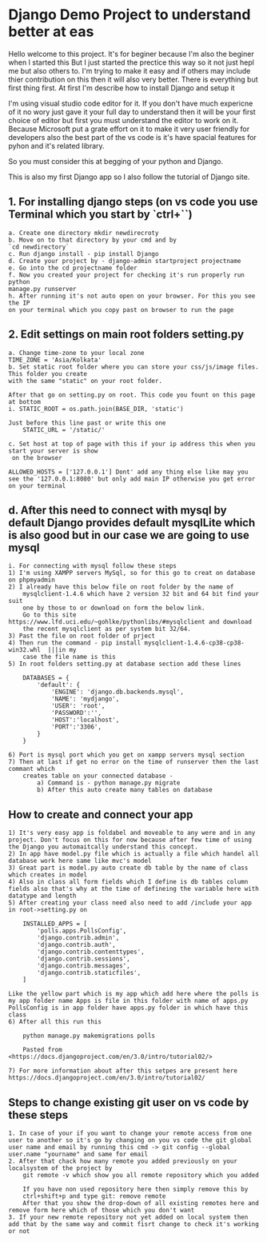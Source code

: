 # Django Demo Project to understand better at eas

Hello welcome to this project. It's for beginer because I'm also the beginer when I started this
But I just started the prectice this way so it not just hepl me but also others to.
I'm trying to make it easy and if others may include thier contribution on this then it will
also very better. There is everything but first thing first.
At first I'm describe how to install Django and setup it

I'm using visual studio code editor for it.
If you don't have much expericne of it no wory just gave it your full day to understand then it
will be your first choice of editor but first you must understand the editor to work on it.
Because Microsoft put a grate effort on it to make it very user friendly for developers also
the best part of the vs code is it's have spacial features for pyhon and it's related library.

So you must consider this at begging of your python and Django.

This is also my first Django app so I also follow the tutorial of Django site.

## 1. For installing django steps (on vs code you use Terminal which you start by `ctrl+``)

    a. Create one directory mkdir newdirecroty
    b. Move on to that directory by your cmd and by 
    `cd newdirectory`
    c. Run django install - pip install Django
    d. Create your project by - django-admin startproject projectname
    e. Go into the cd projectname folder
    f. Now you created your project for checking it's run properly run python
    manage.py runserver
    h. After running it's not auto open on your browser. For this you see the IP
    on your terminal which you copy past on browser to run the page

## 2. Edit settings on main root folders setting.py

    a. Change time-zone to your local zone
    TIME_ZONE = 'Asia/Kolkata'
    b. Set static root folder where you can store your css/js/image files. This folder you create
    with the same "static" on your root folder.

    After that go on setting.py on root. This code you fount on this page at bottom
    i. STATIC_ROOT = os.path.join(BASE_DIR, 'static')

    Just before this line past or write this one
        STATIC_URL = '/static/'

    c. Set host at top of page with this if your ip address this when you start your server is show
     on the browser

    ALLOWED_HOSTS = ['127.0.0.1'] Dont' add any thing else like may you see the '127.0.0.1:8080' but only add main IP otherwise you get error on your terminal

## d. After this need to connect with mysql by default Django provides default mysqlLite which is also good but in our case we are going to use mysql

    i. For connecting with mysql follow these steps
    1) I'm using XAMPP servers MySql, so for this go to creat on database on phpmyadmin
    2) I already have this below file on root folder by the name of
        mysqlclient-1.4.6 which have 2 version 32 bit and 64 bit find your suit
        one by those to or download on form the below link.
        Go to this site https://www.lfd.uci.edu/~gohlke/pythonlibs/#mysqlclient and download
        the recent mysqlclient as per system bit 32/64.
    3) Past the file on root folder of prject
    4) Then run the command - pip install mysqlclient-1.4.6-cp38-cp38-win32.whl  |||in my
        case the file name is this
    5) In root folders setting.py at database section add these lines

        DATABASES = {
            'default': {
                'ENGINE': 'django.db.backends.mysql',
                'NAME': 'mydjango',
                'USER': 'root',
                'PASSWORD':'',
                'HOST':'localhost',
                'PORT':'3306',
            }
        }

    6) Port is mysql port which you get on xampp servers mysql section
    7) Then at last if get no error on the time of runserver then the last commant which
        creates table on your connected database -
            a) Command is - python manage.py migrate
            b) After this auto create many tables on database

## How to create and connect your app

    1) It's very easy app is foldabel and moveable to any were and in any project. Don't focus on this for now because after few time of using the Django you automaitcally understand this concept.
    2) In app have model.py file which is actually a file which handel all database work here same like mvc's model
    3) Great part is model.py auto create db table by the name of class which creates in model
    4) Also in class all form fields which I define is db tables column fields also that's why at the time of defineing the variable here with datatype and length
    5) After creating your class need also need to add /include your app in root->setting.py on

        INSTALLED_APPS = [
            'polls.apps.PollsConfig',
            'django.contrib.admin',
            'django.contrib.auth',
            'django.contrib.contenttypes',
            'django.contrib.sessions',
            'django.contrib.messages',
            'django.contrib.staticfiles',
        ]

    Like the yellow part which is my app which add here where the polls is my app folder name Apps is file in this folder with name of apps.py PollsConfig is in app folder have apps.py folder in which have this class
    6) After all this run this

        python manage.py makemigrations polls

        Pasted from <https://docs.djangoproject.com/en/3.0/intro/tutorial02/>

    7) For more information about after this setpes are present here https://docs.djangoproject.com/en/3.0/intro/tutorial02/

## Steps to change existing git user on vs code by these steps

    1. In case of your if you want to change your remote access from one user to another so it's go by changing on you vs code the git global user name and email by running this cmd -> git config --global user.name "yourname" and same for email
    2. After that chack how many remote you added previously on your localsystem of the project by
        git remote -v which show you all remote repository which you added

        If you have non used repository here then simply remove this by
        ctrl+shift+p and type git: remove remote
        After that you show the drop-down of all existing remotes here and remove form here which of those which you don't want
    3. If your new remote repository not yet added on local system then add that by the same way and commit fisrt change to check it's working or not
